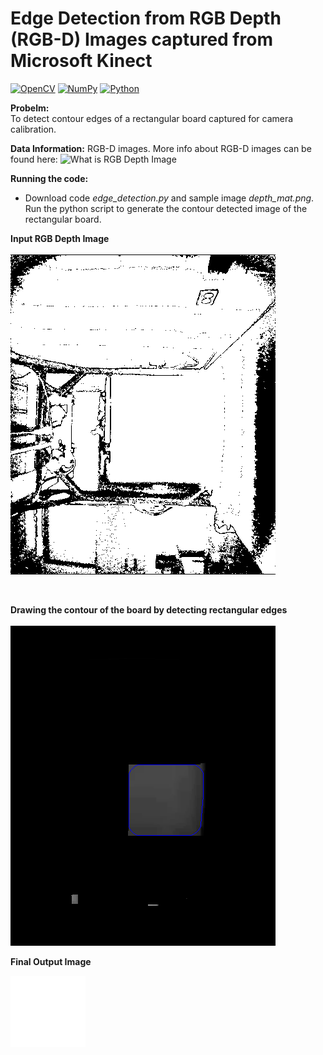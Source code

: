# Edge Detection from RGB Depth (RGB-D) Images captured from Microsoft Kinect

[![OpenCV](https://img.shields.io/badge/opencv-%23white.svg?style=for-the-badge&logo=opencv&logoColor=white)](https://opencv.org/) [![NumPy](https://img.shields.io/badge/numpy-%23013243.svg?style=for-the-badge&logo=numpy&logoColor=white)](http://numpy.org) [![Python](https://img.shields.io/badge/python-3670A0?style=for-the-badge&logo=python&logoColor=ffdd54)](https://www.python.org/)  

**Probelm:**  
To detect contour edges of a rectangular board captured for camera calibration.

**Data Information:**
RGB-D images. More info about RGB-D images can be found here: ![What is RGB Depth Image](https://www.researchgate.net/post/What-is-the-difference-between-depth-and-RGB-depth-images)

**Running the code:**
* Download code *edge_detection.py* and sample image *depth_mat.png*. Run the python script to generate the contour detected image of the rectangular board.  

**Input RGB Depth Image**  
<br>
![Input](https://github.com/ashwin4ever/Computer-Vision/blob/main/Edge%20Detection/depth_mat.png)  

<br>

**Drawing the contour of the board by detecting rectangular edges**  
<br>
![Contour](https://github.com/ashwin4ever/Computer-Vision/blob/main/Edge%20Detection/depth_contour.png)
<br>  

**Final Output Image**
<br>

![Output](https://github.com/ashwin4ever/Computer-Vision/blob/main/Edge%20Detection/depth_crop.png)



















